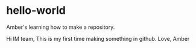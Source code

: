 # hello-world
Amber's learning how to make a repository. 

Hi IM team, 
This is my first time making something in github.
Love,
Amber
